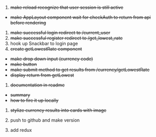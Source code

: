 

1. ~~make reload recognize that user session is still active~~
  - ~~make AppLayout component wait for checkAuth to return from api before rendering~~
1. ~~make successful login redirect to /current_user~~
1. ~~make successful register redirect to /get_lowest_rate~~
1. hook up Snackbar to login page
1. ~~create getLowestRate component~~
  - ~~make drop down input (currency code)~~
  - ~~make button~~
  - ~~make submit method to get results from /currency/getLowestRate~~
  - ~~display return from getLowest~~
1. ~~documentation in readme~~
  - ~~summary~~
  - ~~how to fire it up locally~~
1. ~~stylize currency results into cards with image~~
1. push to github and make version


1. add redux